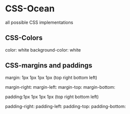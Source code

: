 # CSS-Ocean
all possible CSS implementations

## CSS-Colors

color: white
background-color: white


## CSS-margins and paddings

margin: 1px 1px 1px 1px
(top right bottom left)

margin-right:
margin-left:
margin-top:
margin-bottom:

padding:1px 1px 1px 1px
(top right bottom left)

padding-right:
padding-left:
padding-top:
padding-bottom:
